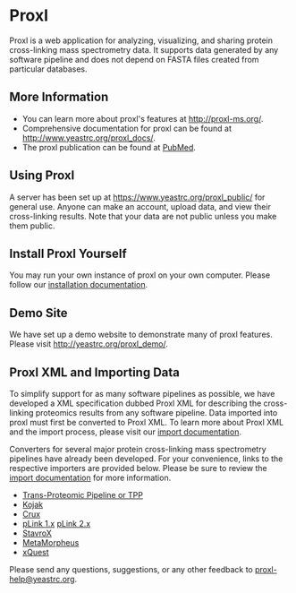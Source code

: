 # Proxl
Proxl is a web application for analyzing, visualizing, and sharing protein cross-linking mass spectrometry data.
It supports data generated by any software pipeline and does not depend on FASTA files created from particular
databases.

## More Information
* You can learn more about proxl's features at http://proxl-ms.org/.
* Comprehensive documentation for proxl can be found at http://www.yeastrc.org/proxl_docs/.
* The proxl publication can be found at [PubMed](https://www.ncbi.nlm.nih.gov/pubmed/?term=27302480).

## Using Proxl
A server has been set up at https://www.yeastrc.org/proxl_public/ for general use. Anyone can make
an account, upload data, and view their cross-linking results. Note that your data are not public
unless you make them public.

## Install Proxl Yourself
You may run your own instance of proxl on your own computer.
Please follow our [installation documentation](https://proxl-web-app.readthedocs.io/en/latest/install/intro.html).

## Demo Site
We have set up a demo website to demonstrate many of proxl features. Please visit http://yeastrc.org/proxl_demo/.

## Proxl XML and Importing Data
To simplify support for as many software pipelines as possible, we have developed a XML specification
dubbed Proxl XML for describing the cross-linking proteomics results from any software pipeline.
Data imported into proxl must first be converted to Proxl XML. To learn more about Proxl XML and the import process,
please visit our [import documentation](http://proxl-web-app.readthedocs.io/en/latest/using/upload_data.html).

Converters for several major protein cross-linking mass spectrometry pipelines have already been developed.
For your convenience, links to the respective importers are provided below. Please be sure to review
the [import documentation](http://proxl-web-app.readthedocs.io/en/latest/using/upload_data.html) for more information.

* [Trans-Proteomic Pipeline or TPP](https://github.com/yeastrc/proxl-import-iprophet)
* [Kojak](https://github.com/yeastrc/proxl-import-kojak)
* [Crux](https://github.com/yeastrc/proxl-import-crux)
* [pLink 1.x](https://github.com/yeastrc/proxl-import-plink) [pLink 2.x](https://github.com/yeastrc/proxl-import-plink2)
* [StavroX](https://github.com/yeastrc/proxl-import-stavrox)
* [MetaMorpheus](https://github.com/yeastrc/proxl-import-metamorpheus)
* [xQuest](https://github.com/yeastrc/proxl-import-xquest)

Please send any questions, suggestions, or any other feedback to proxl-help@yeastrc.org.
